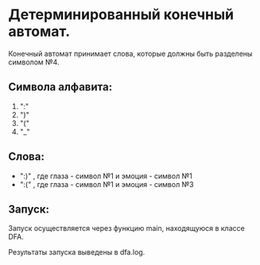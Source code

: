 # Детерминированный конечный автомат.
Конечный автомат принимает слова, которые должны быть разделены символом №4.

## Символа алфавита:
1) ":"
2) ")"
3) "("
4) "_"

## Слова:
- ":)" , где глаза - символ №1 и эмоция - символ №1 
- ":(" , где глаза - символ №1 и эмоция - символ №3

## Запуск:
Запуск осуществляется через функцию main, находящуюся в классе DFA.

Результаты запуска выведены в dfa.log.
